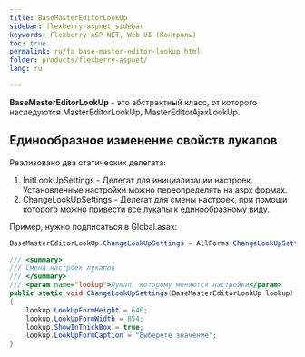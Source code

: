 ```yaml
---
title: BaseMasterEditorLookUp
sidebar: flexberry-aspnet_sidebar
keywords: Flexberry ASP-NET, Web UI (Контролы)
toc: true
permalink: ru/fa_base-master-editor-lookup.html
folder: products/flexberry-aspnet/
lang: ru

---
```


**BaseMasterEditorLookUp** - это абстрактный класс, от которого наследуются MasterEditorLookUp, MasterEditorAjaxLookUp.

## Единообразное изменение свойств лукапов

Реализовано два статических делегата:
1. InitLookUpSettings - Делегат для инициализации настроек. Установленные настройки можно переопределять на aspx формах.
2. ChangeLookUpSettings - Делегат для смены настроек, при помощи которого можно привести все лукапы к единообразному виду.

Пример, нужно подписаться в Global.asax:

```csharp
BaseMasterEditorLookUp.ChangeLookUpSettings = AllForms.ChangeLookUpSettings;
```

```csharp
/// <summary>
/// Смена настроек лукапов
/// </summary>
/// <param name="lookup">Лукап, которому меняются настройки</param>
public static void ChangeLookUpSettings(BaseMasterEditorLookUp lookup)
{
    lookup.LookUpFormHeight = 640;
    lookup.LookUpFormWidth = 854;
    lookup.ShowInThickBox = true;
    lookup.LookUpFormCaption = "Выберете значение";
}
```
